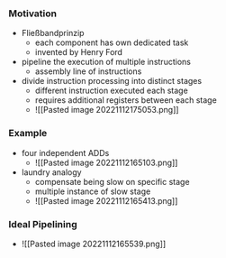 ### Motivation
+ Fließbandprinzip
	+ each component has own dedicated task
	+ invented by Henry Ford
+ pipeline the execution of multiple instructions
	+ assembly line of instructions
+ divide instruction processing into distinct stages
	+ different instruction executed each stage
	+ requires additional registers between each stage
	+ ![[Pasted image 20221112175053.png]]

### Example
+ four independent ADDs
	+ ![[Pasted image 20221112165103.png]]
+ laundry analogy
	+ compensate being slow on specific stage
	+ multiple instance of slow stage
	+ ![[Pasted image 20221112165413.png]]

### Ideal Pipelining
+ ![[Pasted image 20221112165539.png]]

### 